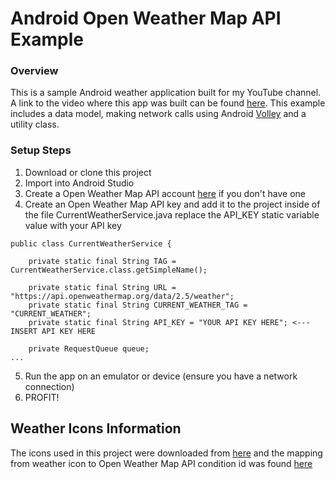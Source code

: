 # Android Open Weather Map API Example

### Overview
This is a sample Android weather application built for my YouTube channel. A link to the video where this app was built can be found [here](http://youtube.com). This example includes a data model, making network calls using Android [Volley](https://developer.android.com/training/volley) and a utility class.

### Setup Steps
1. Download or clone this project
2. Import into Android Studio
3. Create a Open Weather Map API account [here](https://home.openweathermap.org/users/sign_up) if you don't have one
4. Create an Open Weather Map API key and add it to the project inside of the file CurrentWeatherService.java replace the API_KEY static variable value with your API key

```
public class CurrentWeatherService {

    private static final String TAG = CurrentWeatherService.class.getSimpleName();

    private static final String URL = "https://api.openweathermap.org/data/2.5/weather";
    private static final String CURRENT_WEATHER_TAG = "CURRENT_WEATHER";
    private static final String API_KEY = "YOUR API KEY HERE"; <--- INSERT API KEY HERE

    private RequestQueue queue;
...    
```
5. Run the app on an emulator or device (ensure you have a network connection)
6. PROFIT!

## Weather Icons Information
The icons used in this project were downloaded from [here](https://erikflowers.github.io/weather-icons/) and the mapping from weather icon to Open Weather Map API condition id was found [here](https://erikflowers.github.io/weather-icons/api-list.html)
